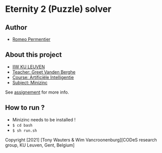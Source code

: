 # Eternity 2 (Puzzle) solver
## Author
- [Romeo Permentier](https://github.com/ro-per)

## About this project
- [IIW KU LEUVEN](https://iiw.kuleuven.be/)
- [Teacher: Greet Vanden Berghe](https://www.kuleuven.be/wieiswie/nl/person/00053376)
- [Course: Artificiële Intelligentie](https://onderwijsaanbod.kuleuven.be//2020/syllabi/n/JPI0QEN.htm#activetab=doelstellingen_idm2963040)
- [Subject: Minizinc](https://dtai.cs.kuleuven.be/drupal/software/idp/try)

See [assignement](assignement/assignement.md) for more info.
## How to run ?
- Minizinc needs to be installed !
- ```$ cd bash ```
- ```$ sh run.sh ```

Copyright [2021] [Tony Wauters & Wim Vancroonenburg][CODeS research group, KU Leuven, Gent, Belgium]
